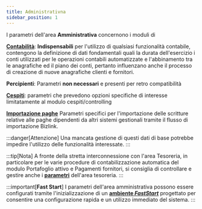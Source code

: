 ```yaml
---
title: Administrativna 
sidebar_position: 1
---
```


I parametri dell'area **Amministrativa** concernono i moduli di 

[**Contabilità**](/docs/configurations/parameters/finance/accounting-parameters): **Indispensabili** per l'utilizzo di qualsiasi funzionalità contabile, contengono la definizione di dati fondamentali quali la durata dell'esercizio i conti utilizzati per le operazioni contabili automatizzate e l'abbinamento tra le anagrafiche ed il piano dei conti, pertanto influenzano anche il processo di creazione di nuove anagrafiche clienti e fornitori.

**Percipienti**:  Parametri **non necessari** e presenti per retro compatibilità

[**Cespiti**](/docs/configurations/parameters/finance/fixed-assets-parameters): parametri che prevedono opzioni specifiche di interesse limitatamente al modulo cespiti/controlling

[**Importazione paghe**](/docs/configurations/parameters/finance/payroll-import-parameters) Parametri specifici per l'importazione delle scritture relative alle paghe dipendenti da altri sistemi gestionali tramite il flusso di importazione Bizlink.

:::danger[Attenzione]
Una mancata gestione di questi dati di base potrebbe impedire l'utilizzo delle funzionalità interessate.
:::

:::tip[Nota]
A fronte della stretta interconnessione con l'area Tesoreria, in particolare per le varie procedure di contabilizzazione automatica del modulo Portafoglio attivo e Pagamenti fornitori, si consiglia di controllare e gestire anche i [**parametri**](/docs/configurations/parameters/treasury/general-overview) dell'area tesoreria.
:::

:::important[**Fast Start**]
I parametri dell'area amministrativa possono essere configurati tramite l'inizializzazione di un [**ambiente *FastStart***](/docs/guide/fast-start) progettato per consentire una configurazione rapida e un utilizzo immediato del sistema.
:::